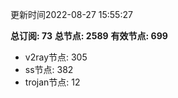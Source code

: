 更新时间2022-08-27 15:55:27

**总订阅: 73**
**总节点: 2589**
**有效节点: 699**
- v2ray节点: 305
- ss节点: 382
- trojan节点: 12
